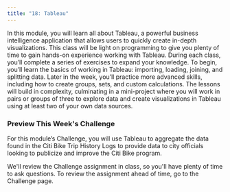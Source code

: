 ```yaml
---
title: "18: Tableau"
---
```


<img style="display: none;" src="https://static.bc-edx.com/data/dl-1-2/m18/lms/img/banner.jpg" alt="lesson banner" />

In this module, you will learn all about Tableau, a powerful business intelligence application that allows users to quickly create in-depth visualizations. This class will be light on programming to give you plenty of time to gain hands-on experience working with Tableau. During each class, you’ll complete a series of exercises to expand your knowledge. To begin, you’ll learn the basics of working in Tableau: importing, loading, joining, and splitting data. Later in the week, you’ll practice more advanced skills, including how to create groups, sets, and custom calculations. The lessons will build in complexity, culminating in a mini-project where you will work in pairs or groups of three to explore data and create visualizations in Tableau using at least two of your own data sources.

### Preview This Week's Challenge

For this module’s Challenge, you will use Tableau to aggregate the data found in the Citi Bike Trip History Logs to provide data to city officials looking to publicize and improve the Citi Bike program.

We'll review the Challenge assignment in class, so you'll have plenty of time to ask questions. To review the assignment ahead of time, go to the Challenge page.
